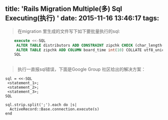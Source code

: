title: 'Rails Migration Multiple(多) Sql Executing(执行) '
date: 2015-11-16 13:46:17
tags:
---
>在migration 里生成的文件写下如下要批量执行的sql:
```sql
	execute <<-SQL
     ALTER TABLE distributors ADD CONSTRAINT zipchk CHECK (char_length(zipcode) = 5) NO INHERIT;
     ALTER TABLE zipchk ADD COLUMN board_time int(10) COLLATE utf8_unicode_ci DEFAULT NULL COMMENT '时间';      
    SQL
      
```
>执行一直报sql错误，下面是Google Group 社区给出的解决方案：
```
sql = <<-SQL 
 <statement_1>; 
 <statement_2>; 
 <statement_3>; 
SQL 

sql.strip.split(';').each do |s| 
  ActiveRecord::Base.connection.execute(s) 
end 
```